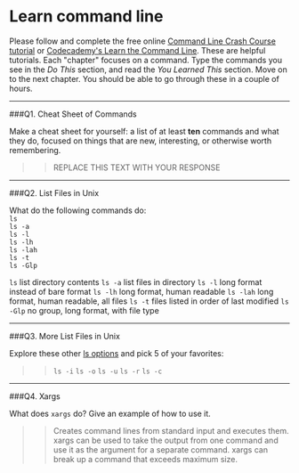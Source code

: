 # Learn command line

Please follow and complete the free online [Command Line Crash Course
tutorial](https://web.archive.org/web/20160708171659/http://cli.learncodethehardway.org/book/) or [Codecademy's Learn the Command Line](https://www.codecademy.com/learn/learn-the-command-line). These are helpful tutorials. Each "chapter" focuses on a command. Type the commands you see in the _Do This_ section, and read the _You Learned This_ section. Move on to the next chapter. You should be able to go through these in a couple of hours.

---

###Q1.  Cheat Sheet of Commands  

Make a cheat sheet for yourself: a list of at least **ten** commands and what they do, focused on things that are new, interesting, or otherwise worth remembering.

> > REPLACE THIS TEXT WITH YOUR RESPONSE

---

###Q2.  List Files in Unix   

What do the following commands do:  
`ls`  
`ls -a`  
`ls -l`  
`ls -lh`  
`ls -lah`  
`ls -t`  
`ls -Glp`  

`ls`  list directory contents 
`ls -a`  list files in directory 
`ls -l`  long format instead of bare format
`ls -lh`  long format, human readable 
`ls -lah`  long format, human readable, all files 
`ls -t`  files listed in order of last modified 
`ls -Glp`  no group, long format, with file type

---

###Q3.  More List Files in Unix  

Explore these other [ls options](http://www.techonthenet.com/unix/basic/ls.php) and pick 5 of your favorites:

> > `ls -i`
> > `ls -o`
> > `ls -u`
> > `ls -r`
> > `ls -c`

---

###Q4.  Xargs   

What does `xargs` do? Give an example of how to use it.

> > Creates command lines from standard input and executes them. xargs can be used to take the output from one command and use it as the argument for a separate command. xargs can break up a command that exceeds maximum size. 

 

